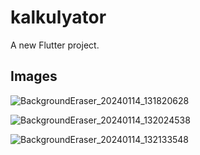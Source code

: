# kalkulyator

A new Flutter project.

## Images

![BackgroundEraser_20240114_131820628](https://github.com/rakhmatovsanjar/iphone--calculator/assets/137810130/6b01d85a-e4a1-4823-9515-712a6207ccd6)

![BackgroundEraser_20240114_132024538](https://github.com/rakhmatovsanjar/iphone--calculator/assets/137810130/0494bb8e-9001-4d89-83ac-83b9fd76dda7)

![BackgroundEraser_20240114_132133548](https://github.com/rakhmatovsanjar/iphone--calculator/assets/137810130/49e2635d-d90f-4f06-91f0-0eff0a2a3a8f)
